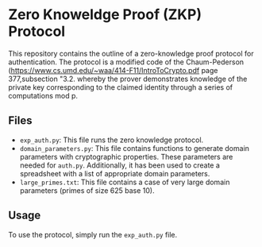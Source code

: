 
# Zero Knoweldge Proof (ZKP) Protocol

This repository contains the outline of a zero-knowledge proof protocol for authentication.
The protocol is a modified code of the Chaum-Pederson
(https://www.cs.umd.edu/~waa/414-F11/IntroToCrypto.pdf page 377,subsection "3.2.
whereby the prover demonstrates knowledge of the private key corresponding to
the claimed identity through a series of computations mod p.

## Files

- `exp_auth.py`: This file runs the zero knowledge protocol. 
- `domain_parameters.py`: This file contains functions to generate domain parameters with cryptographic properties. These parameters are needed for `auth.py`. Additionally, it has been used to create a spreadsheet with a list of appropriate domain parameters. 
- `large_primes.txt`: This file contains a case of very large domain parameters (primes of size 625 base 10). 

## Usage

To use the protocol, simply run the `exp_auth.py` file.


